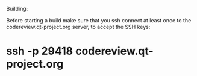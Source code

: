 
Building:

Before starting a build make sure that you ssh connect at least once
to the codereview.qt-project.org server, to accept the SSH keys:


# ssh -p 29418 codereview.qt-project.org
